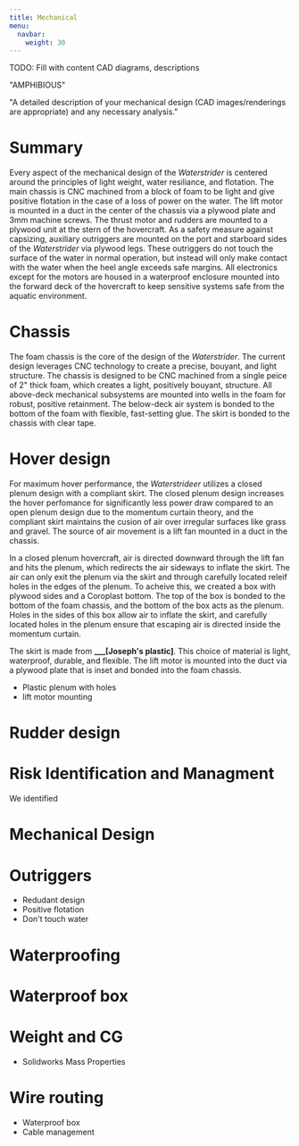 ```yaml
---
title: Mechanical
menu:
  navbar:
    weight: 30
---
```


TODO: Fill with content
CAD diagrams, descriptions

"AMPHIBIOUS"

"A detailed description of your mechanical design (CAD images/renderings are appropriate) and any necessary analysis."

# Summary
Every aspect of the mechanical design of the *Waterstrider* is centered around the principles of light weight, water resiliance, and flotation. The main chassis is CNC machined from a block of foam to be light and give positive flotation in the case of a loss of power on the water. The lift motor is mounted in a duct in the center of the chassis via a plywood plate and 3mm machine screws. The thrust motor and rudders are mounted to a plywood unit at the stern of the hovercraft. As a safety measure against capsizing, auxiliary outriggers are mounted on the port and starboard sides of the *Waterstrider* via plywood legs. These outriggers do not touch the surface of the water in normal operation, but instead will only make contact with the water when the heel angle exceeds safe margins. All electronics except for the motors are housed in a waterproof enclosure mounted into the forward deck of the hovercraft to keep sensitive systems safe from the aquatic environment.

# Chassis
The foam chassis is the core of the design of the *Waterstrider*. The current design leverages CNC technology to create a precise, bouyant, and light structure. The chassis is designed to be CNC machined from a single peice of 2" thick foam, which creates a light, positively bouyant, structure. All above-deck mechanical subsystems are mounted into wells in the foam for robust, positive retainment. The below-deck air system is bonded to the bottom of the foam with flexible, fast-setting glue. The skirt is bonded to the chassis with clear tape.

# Hover design
For maximum hover performance, the *Waterstrideer* utilizes a closed plenum design with a compliant skirt. The closed plenum design increases the hover perfomance for significantly less power draw compared to an open plenum design due to the momentum curtain theory, and the compliant skirt maintains the cusion of air over irregular surfaces like grass and gravel. The source of air movement is a lift fan mounted in a duct in the chassis.

In a closed plenum hovercraft, air is directed downward through the lift fan and hits the plenum, which redirects the air sideways to inflate the skirt. The air can only exit the plenum via the skirt and through carefully located releif holes in the edges of the plenum. To acheive this, we created a box with plywood sides and a Coroplast bottom. The top of the box is bonded to the bottom of the foam chassis, and the bottom of the box acts as the plenum. Holes in the sides of this box allow air to inflate the skirt, and carefully located holes in the plenum ensure that escaping air is directed inside the momentum curtain.

The skirt is made from **___[Joseph's plastic]**. This choice of material is light, waterproof, durable, and flexible. The lift motor is mounted into the duct via a plywood plate that is inset and bonded into the foam chassis.


- Plastic plenum with holes
- lift motor mounting

# Rudder design

# Risk Identification and Managment
We identified

# Mechanical Design

# Outriggers
- Redudant design
- Positive flotation
- Don't touch water

# Waterproofing

# Waterproof box

# Weight and CG
- Solidworks Mass Properties

# Wire routing
- Waterproof box
- Cable management